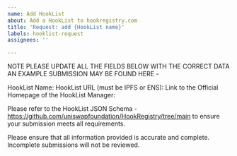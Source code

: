 ```yaml
---
name: Add HookList
about: Add a HookList to hookregistry.com
title: 'Request: add {HookList name}'
labels: hooklist-request
assignees: ''

---
```


NOTE PLEASE UPDATE ALL THE FIELDS BELOW WITH THE CORRECT DATA
AN EXAMPLE SUBMISSION MAY BE FOUND HERE - 

HookList Name:
HookList URL (must be IPFS or ENS):
Link to the Official Homepage of the HookList Manager:

Please refer to the HookList JSON Schema - https://github.com/uniswapfoundation/HookRegistry/tree/main to ensure your submission meets all requirements.

Please ensure that all information provided is accurate and complete. Incomplete submissions will not be reviewed.
